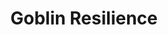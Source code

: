 ---
title: "Goblin Resilience"
canonical: "skill/goblin-resilience"
canonical_title: "Awakened Uruk Loresheet"
lists:
    - awakened-uruk-loresheet
tier: 2
osp_cost: 15
ladder: "goblin-resilience"
---